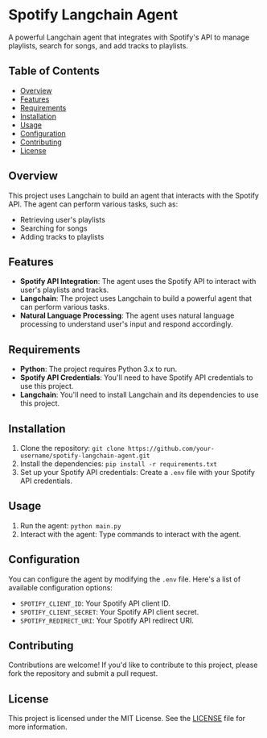 # Spotify Langchain Agent

A powerful Langchain agent that integrates with Spotify's API to manage playlists, search for songs, and add tracks to playlists.

## Table of Contents

* [Overview](#overview)
* [Features](#features)
* [Requirements](#requirements)
* [Installation](#installation)
* [Usage](#usage)
* [Configuration](#configuration)
* [Contributing](#contributing)
* [License](#license)

## Overview

This project uses Langchain to build an agent that interacts with the Spotify API. The agent can perform various tasks, such as:

* Retrieving user's playlists
* Searching for songs
* Adding tracks to playlists

## Features

* **Spotify API Integration**: The agent uses the Spotify API to interact with user's playlists and tracks.
* **Langchain**: The project uses Langchain to build a powerful agent that can perform various tasks.
* **Natural Language Processing**: The agent uses natural language processing to understand user's input and respond accordingly.

## Requirements

* **Python**: The project requires Python 3.x to run.
* **Spotify API Credentials**: You'll need to have Spotify API credentials to use this project.
* **Langchain**: You'll need to install Langchain and its dependencies to use this project.

## Installation

1. Clone the repository: `git clone https://github.com/your-username/spotify-langchain-agent.git`
2. Install the dependencies: `pip install -r requirements.txt`
3. Set up your Spotify API credentials: Create a `.env` file with your Spotify API credentials.

## Usage

1. Run the agent: `python main.py`
2. Interact with the agent: Type commands to interact with the agent.

## Configuration

You can configure the agent by modifying the `.env` file. Here's a list of available configuration options:

* `SPOTIFY_CLIENT_ID`: Your Spotify API client ID.
* `SPOTIFY_CLIENT_SECRET`: Your Spotify API client secret.
* `SPOTIFY_REDIRECT_URI`: Your Spotify API redirect URI.

## Contributing

Contributions are welcome! If you'd like to contribute to this project, please fork the repository and submit a pull request.

## License

This project is licensed under the MIT License. See the [LICENSE](LICENSE) file for more information.